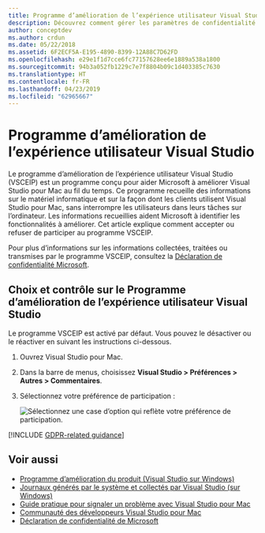 ```yaml
---
title: Programme d’amélioration de l’expérience utilisateur Visual Studio
description: Découvrez comment gérer les paramètres de confidentialité dans Visual Studio pour Mac.
author: conceptdev
ms.author: crdun
ms.date: 05/22/2018
ms.assetid: 6F2ECF5A-E195-4890-8399-12A88C7D62FD
ms.openlocfilehash: e29e1f1d7cce6fc77157628ee6e1889a538a1800
ms.sourcegitcommit: 94b3a052fb1229c7e7f8804b09c1d403385c7630
ms.translationtype: HT
ms.contentlocale: fr-FR
ms.lasthandoff: 04/23/2019
ms.locfileid: "62965667"
---
```

# <a name="visual-studio-customer-experience-improvement-program"></a>Programme d’amélioration de l’expérience utilisateur Visual Studio

Le programme d’amélioration de l’expérience utilisateur Visual Studio (VSCEIP) est un programme conçu pour aider Microsoft à améliorer Visual Studio pour Mac au fil du temps. Ce programme recueille des informations sur le matériel informatique et sur la façon dont les clients utilisent Visual Studio pour Mac, sans interrompre les utilisateurs dans leurs tâches sur l’ordinateur. Les informations recueillies aident Microsoft à identifier les fonctionnalités à améliorer. Cet article explique comment accepter ou refuser de participer au programme VSCEIP.

Pour plus d’informations sur les informations collectées, traitées ou transmises par le programme VSCEIP, consultez la [Déclaration de confidentialité Microsoft](https://privacy.microsoft.com/privacystatement).

## <a name="choice-and-control-over-the-visual-studio-customer-experience-improvement-program"></a>Choix et contrôle sur le Programme d’amélioration de l’expérience utilisateur Visual Studio

Le programme VSCEIP est activé par défaut. Vous pouvez le désactiver ou le réactiver en suivant les instructions ci-dessous.

1. Ouvrez Visual Studio pour Mac.

1. Dans la barre de menus, choisissez **Visual Studio > Préférences > Autres > Commentaires**.

1. Sélectionnez votre préférence de participation :

    ![Sélectionnez une case d’option qui reflète votre préférence de participation.](media/visual-studio-experience-improvement-program-image1.png)

[!INCLUDE [GDPR-related guidance](../docs/misc/includes/gdpr-hybrid-note.md)]

## <a name="see-also"></a>Voir aussi

* [Programme d’amélioration du produit (Visual Studio sur Windows)](/visualstudio/ide/visual-studio-experience-improvement-program)
* [Journaux générés par le système et collectés par Visual Studio (sur Windows)](/visualstudio/ide/diagnostic-data-collection)
* [Guide pratique pour signaler un problème avec Visual Studio pour Mac](report-a-problem.md)
* [Communauté des développeurs Visual Studio pour Mac](https://developercommunity.visualstudio.com/spaces/41/index.html)
* [Déclaration de confidentialité de Microsoft](https://privacy.microsoft.com/privacystatement)
